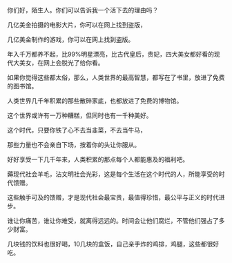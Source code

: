 你们好，陌生人。你们可以告诉我一个活下去的理由吗？

几亿美金拍摄的电影大片，你可以在网上找到盗版，

几亿美金制作的游戏，你可以在网上找到盗版。

年入千万都养不起，比99%明星漂亮，比古代皇后，贵妃，四大美女都好看的现代大美女，在网上会脱光了给你看。

如果你觉得这些都太俗，那么，人类世界的最高智慧，都写在了书里，放进了免费的图书馆。

人类世界几千年积累的那些散碎家底，也都放进了免费的博物馆。

这个世界或许有一万种糟糕，但同时也有一千种美好。

这个时代，只要你铁了心不去当韭菜，不去当牛马，

那些力量也不会亲自下场，按着你的头让你服从。

好好享受一下几千年来，人类积累的那点每个人都能惠及的福利吧。

薅现代社会羊毛，沾文明社会光彩，这是每个生活在这个时代的人，所能享受的时代馈赠。

这些触手可及的馈赠，才是现代社会最宝贵，最值得珍惜，最公平与正义的时代进步。

谁让你痛苦，谁让你难受，就离得远远的。时间会让他们腐烂，不管他们强占了多少财富。

几块钱的饮料也很好喝，10几块的盒饭，自己亲手炸的鸡排，鸡腿，这些都很好吃。

